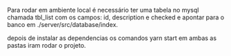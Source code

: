 Para rodar em ambiente local é necessário ter uma tabela no mysql chamada tbl_list com os campos: id, description e checked e apontar para o banco em ./server/src/database/index.

depois de instalar as dependencias os comandos yarn start em ambas as pastas iram rodar o projeto.